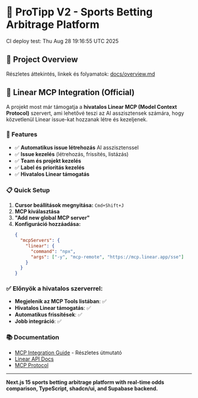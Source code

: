 # 🎯 ProTipp V2 - Sports Betting Arbitrage Platform

CI deploy test: Thu Aug 28 19:16:55 UTC 2025

## 🚀 Project Overview
Részletes áttekintés, linkek és folyamatok: [docs/overview.md](docs/overview.md)

## 🔗 Linear MCP Integration (Official)

A projekt most már támogatja a **hivatalos Linear MCP (Model Context Protocol)** szervert, ami lehetővé teszi az AI asszisztensek számára, hogy közvetlenül Linear issue-kat hozzanak létre és kezeljenek.

### 🎯 Features
- ✅ **Automatikus issue létrehozás** AI asszisztenssel
- ✅ **Issue kezelés** (létrehozás, frissítés, listázás)
- ✅ **Team és projekt kezelés**
- ✅ **Label és prioritás kezelés**
- ✅ **Hivatalos Linear támogatás**

### 📋 Quick Setup
1. **Cursor beállítások megnyitása:** `Cmd+Shift+J`
2. **MCP kiválasztása**
3. **"Add new global MCP server"**
4. **Konfiguráció hozzáadása:**
   ```json
   {
     "mcpServers": {
       "linear": {
         "command": "npx",
         "args": ["-y", "mcp-remote", "https://mcp.linear.app/sse"]
       }
     }
   }
   ```

### ✅ **Előnyök a hivatalos szerverrel:**
- **Megjelenik az MCP Tools listában**: ✅
- **Hivatalos Linear támogatás**: ✅
- **Automatikus frissítések**: ✅
- **Jobb integráció**: ✅

### 📚 Documentation
- [MCP Integration Guide](MCP_INTEGRATION.md) - Részletes útmutató
- [Linear API Docs](https://developers.linear.app/docs)
- [MCP Protocol](https://modelcontextprotocol.io/)

---

**Next.js 15 sports betting arbitrage platform with real-time odds comparison, TypeScript, shadcn/ui, and Supabase backend.**
